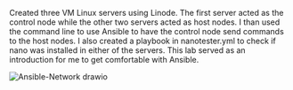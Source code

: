 Created three VM Linux servers using Linode. 
The first server acted as the control node while the other two servers acted as host nodes.
I than used the command line to use Ansible to have the control node send commands to the host nodes.
I also created a playbook in nanotester.yml to check if nano was installed in either of the servers.
This lab served as an introduction for me to get comfortable with Ansible.

![Ansible-Network drawio](https://user-images.githubusercontent.com/60368410/195444293-a8d0738e-97e5-4b6e-9afe-56a8d922e144.png)
